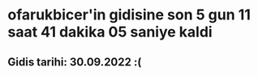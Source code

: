 # ofarukbicer'in gidisine son 5 gun 11 saat 41 dakika 05 saniye kaldi

## Gidis tarihi: 30.09.2022 :(
